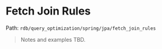 # Fetch Join Rules

Path: `rdb/query_optimization/spring/jpa/fetch_join_rules`

> Notes and examples TBD.
